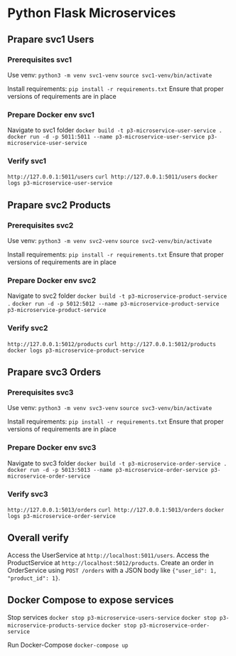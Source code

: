 # Python Flask Microservices

## Prapare svc1 Users

### Prerequisites svc1

Use venv:
`python3 -m venv svc1-venv`
`source svc1-venv/bin/activate`

Install requirements:
`pip install -r requirements.txt`
Ensure that proper versions of requirements are in place

### Prepare Docker env svc1

Navigate to svc1 folder
`docker build -t p3-microservice-user-service .`
`docker run -d -p 5011:5011 --name p3-microservice-user-service p3-microservice-user-service`

### Verify svc1

`http://127.0.0.1:5011/users`
`curl http://127.0.0.1:5011/users`
`docker logs p3-microservice-user-service`

## Prapare svc2 Products

### Prerequisites svc2

Use venv:
`python3 -m venv svc2-venv`
`source svc2-venv/bin/activate`

Install requirements:
`pip install -r requirements.txt`
Ensure that proper versions of requirements are in place

### Prepare Docker env svc2

Navigate to svc2 folder
`docker build -t p3-microservice-product-service .`
`docker run -d -p 5012:5012 --name p3-microservice-product-service p3-microservice-product-service`

### Verify svc2

`http://127.0.0.1:5012/products`
`curl http://127.0.0.1:5012/products`
`docker logs p3-microservice-product-service`

## Prapare svc3 Orders

### Prerequisites svc3

Use venv:
`python3 -m venv svc3-venv`
`source svc3-venv/bin/activate`

Install requirements:
`pip install -r requirements.txt`
Ensure that proper versions of requirements are in place

### Prepare Docker env svc3

Navigate to svc3 folder
`docker build -t p3-microservice-order-service .`
`docker run -d -p 5013:5013 --name p3-microservice-order-service p3-microservice-order-service`

### Verify svc3

`http://127.0.0.1:5013/orders`
`curl http://127.0.0.1:5013/orders`
`docker logs p3-microservice-order-service`

## Overall verify

Access the UserService at `http://localhost:5011/users`.
Access the ProductService at `http://localhost:5012/products`.
Create an order in OrderService using `POST /orders` with a JSON body like `{"user_id": 1, "product_id": 1}`.

## Docker Compose to expose services

Stop services
`docker stop p3-microservice-users-service`
`docker stop p3-microservice-products-service`
`docker stop p3-microservice-order-service`

Run Docker-Compose
`docker-compose up`
